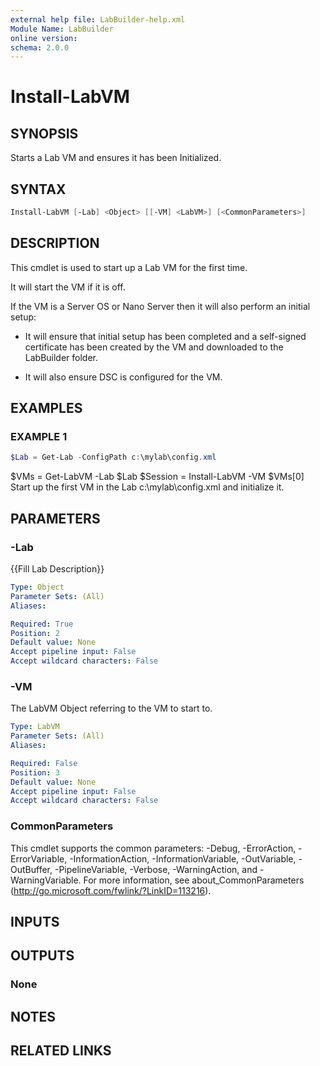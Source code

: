 ```yaml
---
external help file: LabBuilder-help.xml
Module Name: LabBuilder
online version:
schema: 2.0.0
---
```


# Install-LabVM

## SYNOPSIS

Starts a Lab VM and ensures it has been Initialized.

## SYNTAX

```powershell
Install-LabVM [-Lab] <Object> [[-VM] <LabVM>] [<CommonParameters>]
```

## DESCRIPTION

This cmdlet is used to start up a Lab VM for the first time.

It will start the VM if it is off.

If the VM is a Server OS or Nano Server then it will also perform an initial setup:

 - It will ensure that initial setup has been completed and a self-signed certificate has
   been created by the VM and downloaded to the LabBuilder folder.

 - It will also ensure DSC is configured for the VM.

## EXAMPLES

### EXAMPLE 1

```powershell
$Lab = Get-Lab -ConfigPath c:\mylab\config.xml
```

$VMs = Get-LabVM -Lab $Lab
$Session = Install-LabVM -VM $VMs\[0\]
Start up the first VM in the Lab c:\mylab\config.xml and initialize it.

## PARAMETERS

### -Lab

{{Fill Lab Description}}

```yaml
Type: Object
Parameter Sets: (All)
Aliases:

Required: True
Position: 2
Default value: None
Accept pipeline input: False
Accept wildcard characters: False
```

### -VM

The LabVM Object referring to the VM to start to.

```yaml
Type: LabVM
Parameter Sets: (All)
Aliases:

Required: False
Position: 3
Default value: None
Accept pipeline input: False
Accept wildcard characters: False
```

### CommonParameters

This cmdlet supports the common parameters: -Debug, -ErrorAction, -ErrorVariable, -InformationAction, -InformationVariable, -OutVariable, -OutBuffer, -PipelineVariable, -Verbose, -WarningAction, and -WarningVariable.
For more information, see about_CommonParameters (http://go.microsoft.com/fwlink/?LinkID=113216).

## INPUTS

## OUTPUTS

### None

## NOTES

## RELATED LINKS
